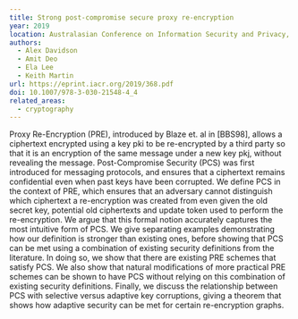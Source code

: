 ```yaml
---
title: Strong post-compromise secure proxy re-encryption
year: 2019
location: Australasian Conference on Information Security and Privacy, pp. 58-77. Springer, Cham, 2019.
authors:
  - Alex Davidson
  - Amit Deo
  - Ela Lee
  - Keith Martin
url: https://eprint.iacr.org/2019/368.pdf
doi: 10.1007/978-3-030-21548-4_4
related_areas:
  - cryptography
---
```


Proxy Re-Encryption (PRE), introduced by Blaze et. al in [BBS98], allows a ciphertext encrypted using a key pki to be re-encrypted by a third party so that it is an encryption of the same message under a new key pkj, without revealing the message. Post-Compromise Security (PCS) was first introduced for messaging protocols, and ensures that a ciphertext remains confidential even when past keys have been corrupted. We define PCS in the context of PRE, which ensures that an adversary cannot distinguish which ciphertext a re-encryption was created from even given the old secret key, potential old ciphertexts and update token used to perform the re-encryption. We argue that this formal notion accurately captures the most intuitive form of PCS. We give separating examples demonstrating how our definition is stronger than existing ones, before showing that PCS can be met using a combination of existing security definitions from the literature. In doing so, we show that there are existing PRE schemes that satisfy PCS. We also show that natural modifications of more practical PRE schemes can be shown to have PCS without relying on this combination of existing security definitions. Finally, we discuss the relationship between PCS with selective versus adaptive key corruptions, giving a theorem that shows how adaptive security can be met for certain re-encryption graphs.
